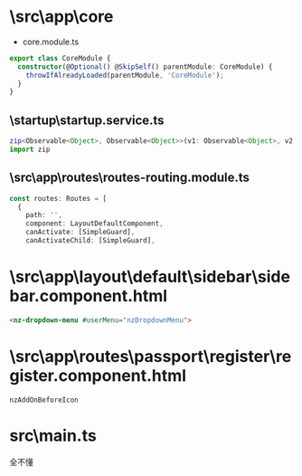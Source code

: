 # \src\app\core

- core.module.ts

```typescript
export class CoreModule {
  constructor(@Optional() @SkipSelf() parentModule: CoreModule) {
    throwIfAlreadyLoaded(parentModule, 'CoreModule');
  }
}
```

## \startup\startup.service.ts

```typescript
zip<Observable<Object>, Observable<Object>>(v1: Observable<Object>, v2: Observable<Object>): Observable<...> (+17 overloads)
import zip
```

## \src\app\routes\routes-routing.module.ts

```typescript
const routes: Routes = [
  {
    path: '',
    component: LayoutDefaultComponent,
    canActivate: [SimpleGuard],
    canActivateChild: [SimpleGuard],
```

# \src\app\layout\default\sidebar\sidebar.component.html

```html
<nz-dropdown-menu #userMenu="nzDropdownMenu">
```

# \src\app\routes\passport\register\register.component.html

`nzAddOnBeforeIcon`

# src\main.ts
全不懂